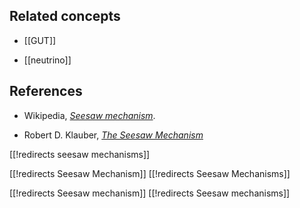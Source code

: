 

## Related concepts

* [[GUT]]

* [[neutrino]]

## References

* Wikipedia, _[Seesaw mechanism](https://en.wikipedia.org/wiki/Seesaw_mechanism)_.

* Robert D. Klauber, _[The Seesaw Mechanism](http://www.quantumfieldtheory.info/TheSeesawMechanism.htm)_

[[!redirects seesaw mechanisms]]

[[!redirects Seesaw Mechanism]]
[[!redirects Seesaw Mechanisms]]

[[!redirects Seesaw mechanism]]
[[!redirects Seesaw mechanisms]]